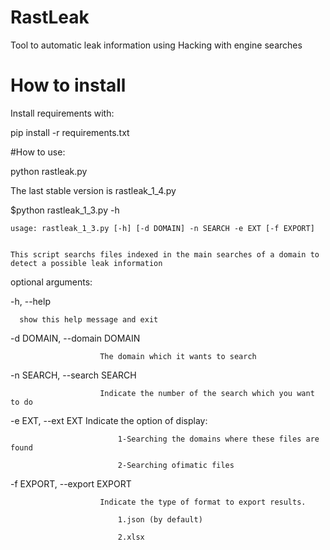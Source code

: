# RastLeak
Tool to automatic leak information using Hacking with engine searches

# How to install

Install requirements with:

pip install -r requirements.txt

#How to use:

python rastleak.py

The last stable version is rastleak_1_4.py

$python rastleak_1_3.py -h

    usage: rastleak_1_3.py [-h] [-d DOMAIN] -n SEARCH -e EXT [-f EXPORT]


    This script searchs files indexed in the main searches of a domain to detect a possible leak information


optional arguments:

  -h, --help            
  
      show this help message and exit
  
  -d DOMAIN, --domain DOMAIN
  
                        The domain which it wants to search
                        
  -n SEARCH, --search SEARCH
  
                        Indicate the number of the search which you want to do
                        
  -e EXT, --ext EXT     Indicate the option of display:
  
                        	1-Searching the domains where these files are found
                          
                        	2-Searching ofimatic files
                        
  -f EXPORT, --export EXPORT
  
                        Indicate the type of format to export results.
                        
                        	1.json (by default)
                          
                        	2.xlsx
                          
